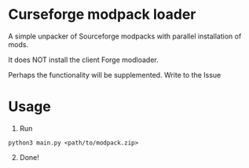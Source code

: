 # Curseforge modpack loader

A simple unpacker of Sourceforge modpacks with parallel installation of mods.

It does NOT install the client Forge modloader.

Perhaps the functionality will be supplemented. Write to the Issue

# Usage
1. Run
```shell
python3 main.py <path/to/modpack.zip>
```
2. Done!


